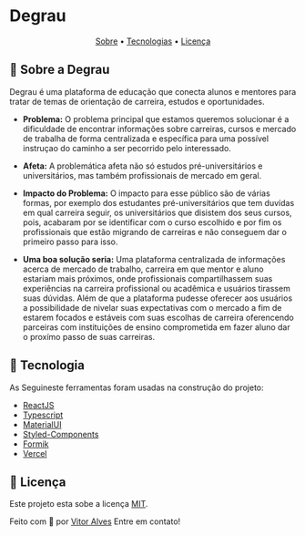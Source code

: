 # Degrau
<p align="center">
 <a href="#-sobre-o-projeto">Sobre</a> •
 <a href="#-tecnologias">Tecnologias</a> •
 <a href="#-licença">Licença</a>
</p>

## 🚀 Sobre a Degrau
Degrau é uma plataforma de educação que conecta alunos e mentores para tratar de temas de orientação de carreira, estudos e oportunidades.
  - **Problema:**
   O problema principal que estamos queremos solucionar é a dificuldade de encontrar informações sobre carreiras, cursos e mercado de trabalha de forma centralizada e específica para uma possível instruçao do caminho a ser pecorrido pelo interessado. 

  - **Afeta:**
  A problemática afeta não só estudos pré-universitários e universitários, mas também profissionais de mercado em geral.

  - **Impacto do Problema:**
  O impacto para esse público são de várias formas, por exemplo dos estudantes pré-universitários que tem duvídas em qual carreira seguir, os universitários que disistem dos seus cursos, pois, acabaram por se identificar com o curso escolhido e por fim os profissionais que estão migrando de carreiras e não conseguem dar o primeiro passo para isso.

  - **Uma boa solução seria:**
  Uma plataforma centralizada de informações acerca de mercado de trabalho, carreira em que mentor e aluno estariam mais próximos, onde profissionais compartilhassem suas experiências na carreira profissional ou acadêmica e usuários tirassem suas dúvidas. Além de que a plataforma pudesse oferecer aos usuários a possibilidade de nivelar suas expectativas com o mercado a fim de estarem focados e estáveis com suas escolhas de carreira oferencendo parceiras com instituições de ensino comprometida em fazer aluno dar o proxímo passo de suas carreiras.

  ## 🔨 Tecnologia

  As Seguineste ferramentas foram usadas na construção do projeto:

  - [ReactJS](https://pt-br.reactjs.org/)
  - [Typescript](https://www.typescriptlang.org/)
  - [MaterialUI](https://mui.com/)
  - [Styled-Components](https://styled-components.com/)
  - [Formik](https://formik.org/)
  - [Vercel](https://vercel.com/)

## 📝 Licença

Este projeto esta sobe a licença [MIT](./LICENSE).

Feito com 💜 por [Vitor Alves](https://www.linkedin.com/in/vitor-alves-a089ab200/) Entre em contato!